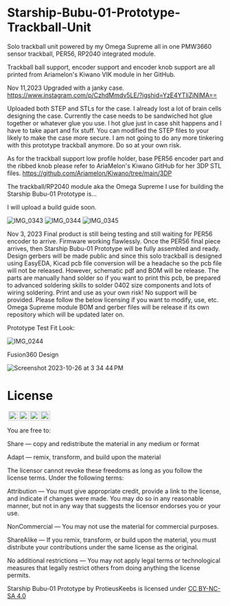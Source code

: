 # Starship-Bubu-01-Prototype-Trackball-Unit
Solo trackball unit powered by my Omega Supreme all in one PMW3660 sensor trackball, PER56, RP2040 integrated module.

Trackball ball support, encoder support and encoder knob support are all printed from Ariamelon's Kiwano VIK module in her GitHub.  

Nov 11,2023
Upgraded with a janky case. 
https://www.instagram.com/p/CzhdMmdv5LE/?igshid=YzE4YTliZjNlMA==

Uploaded both STEP and STLs for the case.  I already lost a lot of brain cells designing the case.  Currently the case needs to be sandwiched hot glue together or whatever glue you use.  I hot glue just in case shit happens and I have to take apart and fix stuff.  You can modified the STEP files to your likely to make the case more secure.  I am not going to do any more tinkering with this prototype trackball anymore. Do so at your own risk.

As for the trackball support low profile holder, base PER56 encoder part and the ribbed knob please refer to AriaMelon's Kiwano GitHub for her 3DP STL files. https://github.com/Ariamelon/Kiwano/tree/main/3DP 

The trackball/RP2040 module aka the Omega Supreme I use for building the Starship Bubu-01 Prototype is...

I will upload a build guide soon.

![IMG_0343](https://github.com/protieusz/Starship-Bubu-01-Prototype-Trackball-Unit/assets/118025702/bb0bad28-7a3d-4b2a-a375-dcb4d4cfe448)
![IMG_0344](https://github.com/protieusz/Starship-Bubu-01-Prototype-Trackball-Unit/assets/118025702/73e75975-6a15-4f94-925a-a06b8632c00f)
![IMG_0345](https://github.com/protieusz/Starship-Bubu-01-Prototype-Trackball-Unit/assets/118025702/92c49a82-6ae0-4a49-9a74-3ce011eace38)

Nov 3, 2023
Final product is still being testing and still waiting for PER56 encoder to arrive. Firmware working flawlessly. Once the PER56 final piece arrives, then Starship Bubu-01 Prototype will be fully assembled and ready.
Design gerbers will be made public and since this solo trackball is designed using EasyEDA, Kicad pcb file conversion will be a headache so the pcb file will not be released. However, schematic pdf and BOM will be release. The parts are manually hand solder so if you want to print this pcb, be prepared to advanced soldering skills to solder 0402 size components and lots of wiring soldering. Print and use as your own risk! No support will be provided. Please follow the below licensing if you want to modify, use, etc.  Omega Supreme module BOM and gerber files will be release if its own repository which will be updated later on.

Prototype Test Fit Look:

![IMG_0244](https://github.com/protieusz/Starship-Bubu-01-Prototype-Trackball-Unit/assets/118025702/e45f69f3-6914-4ab5-884d-85d2a90fbc7c)

Fusion360 Design

![Screenshot 2023-10-26 at 3 34 44 PM](https://github.com/protieusz/Starship-Bubu-01-Prototype-Trackball-Unit/assets/118025702/307f44d4-6c9e-4680-beb1-ba55135bb610)



# License

<img style="height:22px!important;margin-left:3px;vertical-align:text-bottom;" src="https://mirrors.creativecommons.org/presskit/icons/cc.svg?ref=chooser-v1"><img style="height:22px!important;margin-left:3px;vertical-align:text-bottom;" src="https://mirrors.creativecommons.org/presskit/icons/by.svg?ref=chooser-v1"><img style="height:22px!important;margin-left:3px;vertical-align:text-bottom;" src="https://mirrors.creativecommons.org/presskit/icons/nc.svg?ref=chooser-v1"><img style="height:22px!important;margin-left:3px;vertical-align:text-bottom;" src="https://mirrors.creativecommons.org/presskit/icons/sa.svg?ref=chooser-v1"></a></p>

You are free to:

Share — copy and redistribute the material in any medium or format

Adapt — remix, transform, and build upon the material

The licensor cannot revoke these freedoms as long as you follow the license terms.
Under the following terms:

Attribution — You must give appropriate credit, provide a link to the license, and indicate if changes were made. You may do so in any reasonable manner, but not in any way that suggests the licensor endorses you or your use.

NonCommercial — You may not use the material for commercial purposes.

ShareAlike — If you remix, transform, or build upon the material, you must distribute your contributions under the same license as the original.

No additional restrictions — You may not apply legal terms or technological measures that legally restrict others from doing anything the license permits.

Starship Bubu-01 Prototype by ProtieusKeebs is licensed under [CC BY-NC-SA 4.0](https://creativecommons.org/licenses/by-nc-sa/4.0/?ref=chooser-v1)
